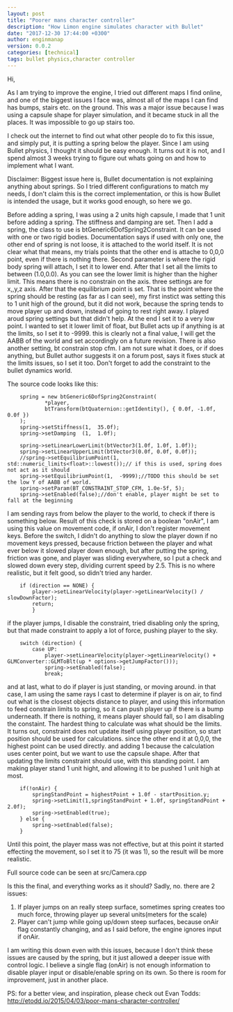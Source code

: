 ```yaml
---
layout: post
title: "Poorer mans character controller"
description: "How Limon engine simulates character with Bullet"
date: "2017-12-30 17:44:00 +0300"
author: enginmanap
version: 0.0.2
categories: [technical]
tags: bullet physics,character controller
---
```


Hi,

As I am trying to improve the engine, I tried out different maps I find online, and one of the biggest issues I face was, almost all of the maps I can find has bumps, stairs etc. on the ground. This was a major issue because I was using a capsule shape for player simulation, and it became stuck in all the places. It was impossible to go up stairs too.

I check out the internet to find out what other people do to fix this issue, and simply put, it is putting a spring below the player. Since I am using Bullet physics, I thought it should be easy enough. It turns out it is not, and I spend almost 3 weeks trying to figure out whats going on and how to implement what I want.

Disclaimer: Biggest issue here is, Bullet documentation is not explaining anything about springs. So I tried different configurations to match my needs, I don't claim this is the correct implementation, or this is how Bullet is intended the usage, but it works good enough, so here we go.

Before adding a spring, I was using a 2 units high capsule, I made that 1 unit before adding a spring.
The stiffness and damping are set.
Then I add a spring, the class to use is btGeneric6DofSpring2Constraint. It can be used with one or two rigid bodies. Documentation says if used with only one, the other end of spring is not loose, it is attached to the world itself. It is not clear what that means, my trials points that the other end is attache to 0,0,0 point, even if there is nothing there. Second parameter is where the rigid body spring will attach, I set it to lower end. 
After that I set all the limits to between (1.0,0.0). As you can see the lower limit is higher than the higher limit. This means there is no constrain on the axis. three settings are for x,,y,z axis.
After that the equilibrium point is set. That is the point where the spring should be resting (as far as I can see), my first instict was setting this to 1 unit high of the ground, but it did not work, because the spring tends to move player up and down, instead of going to rest right away. I played aroud spring settings but that didn't help. At the end I set it to a very low point. I wanted to set it lower limit of float, but Bullet acts up if anything is at the limits, so I set it to -9999. this is clearly not a final value, I will get the AABB of the world and set accordingly on a future revision.
There is also another setting, bt constrain stop cfm. I am not sure what it does, or if does anything, but Bullet author suggests it on a forum post, says it fixes stuck at the limits issues, so I set it too.
Don't forget to add the constraint to the bullet dynamics world.

The source code looks like this:
```
    spring = new btGeneric6DofSpring2Constraint(
            *player,
            btTransform(btQuaternion::getIdentity(), { 0.0f, -1.0f, 0.0f })
    );
    spring->setStiffness(1,  35.0f);
    spring->setDamping  (1,  1.0f);

    spring->setLinearLowerLimit(btVector3(1.0f, 1.0f, 1.0f));
    spring->setLinearUpperLimit(btVector3(0.0f, 0.0f, 0.0f));
    //spring->setEquilibriumPoint(1,  std::numeric_limits<float>::lowest());// if this is used, spring does not act as it should
    spring->setEquilibriumPoint(1,  -9999);//TODO this should be set the low Y of AABB of world.
    spring->setParam(BT_CONSTRAINT_STOP_CFM, 1.0e-5f, 5);
    spring->setEnabled(false);//don't enable, player might be set to fall at the beginning
```    

   
I am sending rays from below the player to the world, to check if there is something below. Result of this check is stored on a boolean "onAir", I am using this value on movement code, if onAir, I don't register movement keys. Before the switch, I didn't do anything to slow the player down if no movement keys pressed, because friction between the player and what ever below it slowed player down enough, but after putting the spring, friction was gone, and player was sliding everywhere, so I put a check and slowed down every step, dividing current speed by 2.5. This is no where realistic, but it felt good, so didn't tried any harder.
```
    if (direction == NONE) {
        player->setLinearVelocity(player->getLinearVelocity() / slowDownFactor);
        return;
        }
```

if the player jumps, I disable the constraint, tried disabling only the spring, but that made constraint to apply a lot of force, pushing player to the sky.

```
    switch (direction) {
        case UP:
            player->setLinearVelocity(player->getLinearVelocity() + GLMConverter::GLMToBlt(up * options->getJumpFactor()));
            spring->setEnabled(false);
            break;
```  

and at last, what to do if player is just standing, or moving around. in that case, I am using the same rays I cast to determine if player is on air, to find out what is the closest objects distance to player, and using this information to feed constrain limits to spring, so it can push player up if there is a bump underneath. If there is nothing, it means player should fall, so I am disabling the constaint.
The hardest thing to calculate was what should be the limits. It turns out, constraint does not update itself using player position, so start position should be used for calculations.
since the other end it at 0,0,0, the highest point can be used directly. and adding 1 because the calculation uses center point, but we want to use the capsule shape. 
After that updating the limits constraint should use, with this standing point. I am making player stand 1 unit hight, and allowing it to be pushed 1 unit high at most. 

```
    if(!onAir) {
        springStandPoint = highestPoint + 1.0f - startPosition.y;
        spring->setLimit(1,springStandPoint + 1.0f, springStandPoint + 2.0f);
        spring->setEnabled(true);
    } else {
        spring->setEnabled(false);
    }
```  

Until this point, the player mass was not effective, but at this point it started effecting the movement, so I set it to 75 (it was 1), so the result will be more realistic.

Full source code can be seen at src/Camera.cpp

Is this the final, and everything works as it should? Sadly, no. there are 2 issues:
1. If player jumps on an really steep surface, sometimes spring creates too much force, throwing player up several units(meters for the scale)
2. Player can't jump while going up/down steep surfaces, because onAir flag constantly changing, and as I said before, the engine ignores input if onAir.

I am writing this down even with this issues, because I don't think these issues are caused by the spring, but it just allowed a deeper issue with control logic. I believe a single flag (onAir) is not enough information to disable player input or disable/enable spring on its own. So there is room for improvement, just in another place.

PS: for a better view, and inspiration, please check out Evan Todds:
http://etodd.io/2015/04/03/poor-mans-character-controller/
